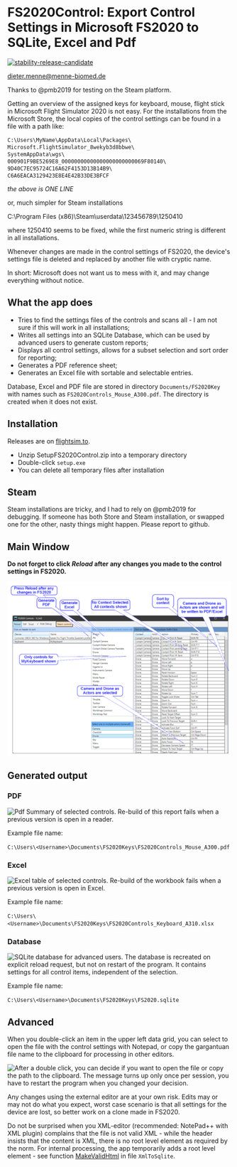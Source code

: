 # FS2020Control: Export Control Settings in Microsoft FS2020 to SQLite, Excel and Pdf

[![stability-release-candidate](https://img.shields.io/badge/stability-pre--release-48c9b0.svg)](https://github.com/mkenney/software-guides/blob/master/STABILITY-BADGES.md#release-candidate)

[dieter.menne\@menne-biomed.de](mailto:dieter.menne@menne-biomed.de)

Thanks to @pmb2019 for testing on the Steam platform.

Getting an overview of the assigned keys for keyboard, mouse, flight stick in Microsoft 
Flight Simulator 2020 is not easy. For the installations from the Microsoft Store, 
the local copies of the control settings can be found in a file with a path like:

    C:\Users\MyName\AppData\Local\Packages\
    Microsoft.FlightSimulator_8wekyb3d8bbwe\
    SystemAppData\wgs\
    000901F9BE5269E8_00000000000000000000000069F80140\
    9D40C7EC95724C16A62F4153D13B14B9\
    C6A6EACA3129423E8E4E42B33DE3BFCF

*the above is ONE LINE*

or, much simpler for Steam installations

  C:\Program Files (x86)\Steam\userdata\123456789\1250410

where 1250410 seems to be fixed, while the first numeric string is different in 
all installations.

Whenever changes are made in the control settings of FS2020, the device's settings file 
is deleted and replaced by another file with cryptic name.

In short: Microsoft does not want us to mess with it, and may change everything without notice.

## What the app does

-   Tries to find the settings files of the controls and scans all - I am not sure if this will work in all installations;
-   Writes all settings into an SQLite Database, which can be used by advanced users to generate custom reports;
-   Displays all control settings, allows for a subset selection and sort order for reporting;
-   Generates a PDF reference sheet;
-   Generates an Excel file with sortable and selectable entries.

Database, Excel and PDF file are stored in directory `Documents/FS2020Key` 
with names such as `FS2020Controls_Mouse_A300.pdf`. The directory is created when it does not exist.

## Installation

Releases are on [flightsim.to](https://flightsim.to/d/dmenne/fs2020-control).

- Unzip SetupFS2020Control.zip into a temporary directory
- Double-click `setup.exe`
- You can delete all temporary files after installation

## Steam

Steam installations are tricky, and I had to rely on @pmb2019 for debugging. If someone has both Store and 
Steam installation, or swapped one for the other, nasty things might happen. Please report to github.

## Main Window

**Do not forget to click *Reload* after any changes you made to the control settings in FS2020.**

![FS2020 Main Window. By default, debug items are hidden.](png/FS2020App.png)

## Generated output

### PDF

![Pdf Summary of selected controls. Re-build of this report fails when a 
previous version is open in a reader.](png/FS2020Pdf.png)

Example file name:

`C:\Users\<Username>\Documents\FS2020Keys\FS2020Controls_Mouse_A300.pdf`

### Excel

![Excel table of selected controls. Re-build of the workbook fails when a 
previous version is open in Excel.](png/FS2020Excel.png)

Example file name: 

`C:\Users\<Username>\Documents\FS2020Keys\FS2020Controls_Keyboard_A310.xlsx`

### Database

![SQLite database for advanced users. The database is recreated on explicit 
reload request, but not on restart of the program. It contains settings for all 
control items, independent of the selection.](png/FS2020SQLite.png)

Example file name: 

`C:\Users\<Username>\Documents\FS2020Keys\FS2020.sqlite`

## Advanced 

When you double-click an item in the upper left data grid, you can select to open the file 
with the control settings with Notepad, or copy the gargantuan file name to the clipboard 
for processing in other editors. 


![After a double click, you can decide if you want to open the file or copy the path to the clipboard. 
The message turns up only once per session, 
you have to restart the program when you changed your decision.](png/FS2020DoubleClick.png)

Any changes using the external editor are at your own risk. Edits may or may not 
do what you expect, worst case scenario is that all settings for the device are lost, 
so better work on a clone made in FS2020.

Do not be surprised when you XML-editor (recommended: NotePad++ with XML plugin) complains 
that the file is not valid XML - 
while the header insists that the content is XML, there is no root level element as 
required by the norm. For internal processing, the app temporarily adds a root 
level element - see function [MakeValidHtml](https://github.com/dmenne/FS2020Control/blob/76a26385f2830040c2a71d4f0432f3f2f18848a5/FS2020Control/XmlToSqlite.cs#L147-L159) in file `XmlToSqlite`.

